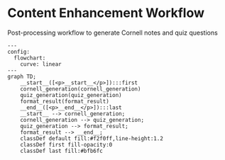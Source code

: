 # Content Enhancement Workflow

Post-processing workflow to generate Cornell notes and quiz questions

```mermaid
---
config:
  flowchart:
    curve: linear
---
graph TD;
    __start__([<p>__start__</p>]):::first
    cornell_generation(cornell_generation)
    quiz_generation(quiz_generation)
    format_result(format_result)
    __end__([<p>__end__</p>]):::last
    __start__ --> cornell_generation;
    cornell_generation --> quiz_generation;
    quiz_generation --> format_result;
    format_result --> __end__;
    classDef default fill:#f2f0ff,line-height:1.2
    classDef first fill-opacity:0
    classDef last fill:#bfb6fc

```
